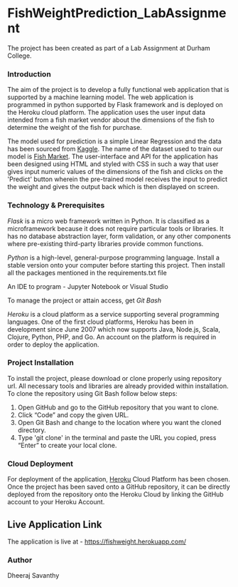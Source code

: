 # FishWeightPrediction_LabAssignment

The project has been created as part of a Lab Assignment at Durham College.

### Introduction
The aim of the project is to develop a fully functional web application that is supported by a machine learning model. The web application is programmed in python supported by Flask framework and is deployed on the Heroku cloud platform. The application uses the user input data intended from a fish market vendor about the dimensions of the fish to determine the weight of the fish for purchase.

The model used for prediction is a simple Linear Regression and the data has been sourced from [Kaggle](https://www.kaggle.com/). The name of the dataset used to train our model is [Fish Market](https://www.kaggle.com/aungpyaeap/fish-market). The user-interface and API for the application has been designed using HTML and styled with CSS in such a way that user gives input numeric values of the dimensions of the fish and clicks on the 'Predict' button wherein the pre-trained model receives the input to predict the weight and gives the output back which is then displayed on screen.

### Technology & Prerequisites

*Flask* is a micro web framework written in Python. It is classified as a microframework because it does not require particular tools or libraries. It has no database abstraction layer, form validation, or any other components where pre-existing third-party libraries provide common functions.

*Python* is a high-level, general-purpose programming language. Install a stable version onto your computer before starting this project. Then install all the packages mentioned in the requirements.txt file

An IDE to program - Jupyter Notebook or Visual Studio

To manage the project or attain access, get *Git Bash*

*Heroku* is a cloud platform as a service supporting several programming languages. One of the first cloud platforms, Heroku has been in development since June 2007 which now supports Java, Node.js, Scala, Clojure, Python, PHP, and Go. An account on the platform is required in order to deploy the application.

### Project Installation

To install the project, please download or clone properly using repository url. All necessary tools and libraries are already provided within installation. To clone the repository using Git Bash follow below steps:

1) Open GitHub and go to the GitHub repository that you want to clone.
2) Click “Code” and copy the given URL.
3) Open Git Bash and change to the location where you want the cloned directory.
4) Type 'git clone' in the terminal and paste the URL you copied, press “Enter” to create your local clone.

### Cloud Deployment

For deployment of the application, [Heroku](https://www.heroku.com/) Cloud Platform has been chosen. Once the project has been saved onto a GitHub repository, it can be directly deployed from the repository onto the Heroku Cloud by linking the GitHub account to your Heroku Account. 

## Live Application Link

The application is live at - https://fishweight.herokuapp.com/

### Author

Dheeraj Savanthy
